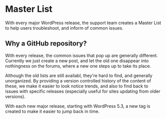 # Master List
With every major WordPress release, the support team creates a Master List to help users troubleshoot, and inform of common issues.

Why a GitHub repository?
---
With every release, the common issues that pop up are generally different. Currently we just create a new post, and let the old one disappear 
into nothingness on the forums, where a new one steps up to take its place.

Although the old lists are still availabl, they're hard to find, and generally unorganized. By providing a version controlled history
of the content of these, we make it easier to look notice trends, and also to find back to issues with specific releases (especially
useful for sites updating from older versions).

With each new major release, starting with WordPress 5.3, a new tag is created to make it easier to jump back in time.
